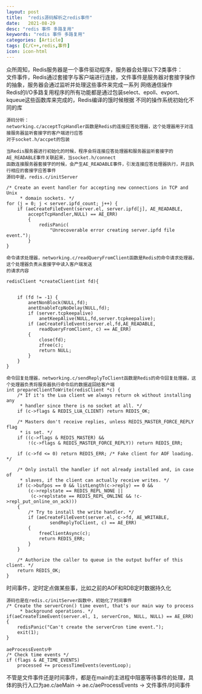 ```yaml
---
layout: post
title:  "redis源码解析之redis事件"
date:   2021-08-29
desc: "redis 事件 多路复用"
keywords: "redis 事件 多路复用"
categories: [Article]
tags: [C/C++,redis,事件]
icon: icon-html
---
```


众所周知，Redis服务器是一个事件驱动程序，服务器会处理以下2类事件：<br/>
文件事件，Redis通过套接字与客户端进行连接，文件事件是服务器对套接字操作的抽象，服务器会通过监听并处理这些事件来完成一系列
网络通信操作<br/>
Redis的I/O多路复用程序的所有功能都是通过包装select、epoll、evport、kqueue这些函数库来完成的，Redis编译的饿时候根据
不同的操作系统初始化不同的库<br/>

    源码分析：
    networking.c/acceptTcpHandler函数是Redis的连接应答处理器，这个处理器用于对连接服务器监听套接字的客户端进行应答
    对于socket.h/accpet的包装
    
    当Redis服务器进行初始化的时候，程序会将连接应答处理器和服务器监听套接字的AE_READABLE事件关联起来，当socket.h/connect
    函数连接服务器套接字的时候，会产生AE_READABLE事件，引发连接应答处理器执行，并且执行相应的套接字应答事件
    源码中是，redis.c/initServer
    
    /* Create an event handler for accepting new connections in TCP and Unix
         * domain sockets. */
    for (j = 0; j < server.ipfd_count; j++) {
        if (aeCreateFileEvent(server.el, server.ipfd[j], AE_READABLE,
            acceptTcpHandler,NULL) == AE_ERR)
            {
                redisPanic(
                    "Unrecoverable error creating server.ipfd file event.");
            }
    }
    
    命令请求处理器，networking.c/readQueryFromClient函数是Redis的命令请求处理器，这个处理器负责从套接字中读入客户端发送
    的请求内容
    
    redisClient *createClient(int fd){
    
        
        if (fd != -1) {
            anetNonBlock(NULL,fd);
            anetEnableTcpNoDelay(NULL,fd);
            if (server.tcpkeepalive)
                anetKeepAlive(NULL,fd,server.tcpkeepalive);
            if (aeCreateFileEvent(server.el,fd,AE_READABLE,
                readQueryFromClient, c) == AE_ERR)
            {
                close(fd);
                zfree(c);
                return NULL;
            }
        }
    }
    
    命令回复处理器，networking.c/sendReplyToClient函数是Redis的命令回复处理器，这个处理器负责将服务器执行命令后的数据返回给客户端
    int prepareClientToWrite(redisClient *c) {
        /* If it's the Lua client we always return ok without installing any
         * handler since there is no socket at all. */
        if (c->flags & REDIS_LUA_CLIENT) return REDIS_OK;
    
        /* Masters don't receive replies, unless REDIS_MASTER_FORCE_REPLY flag
         * is set. */
        if ((c->flags & REDIS_MASTER) &&
            !(c->flags & REDIS_MASTER_FORCE_REPLY)) return REDIS_ERR;
    
        if (c->fd <= 0) return REDIS_ERR; /* Fake client for AOF loading. */
    
        /* Only install the handler if not already installed and, in case of
         * slaves, if the client can actually receive writes. */
        if (c->bufpos == 0 && listLength(c->reply) == 0 &&
            (c->replstate == REDIS_REPL_NONE ||
             (c->replstate == REDIS_REPL_ONLINE && !c->repl_put_online_on_ack)))
        {
            /* Try to install the write handler. */
            if (aeCreateFileEvent(server.el, c->fd, AE_WRITABLE,
                    sendReplyToClient, c) == AE_ERR)
            {
                freeClientAsync(c);
                return REDIS_ERR;
            }
        }
    
        /* Authorize the caller to queue in the output buffer of this client. */
        return REDIS_OK;
    }
    
    

时间事件，定时定点做某些事，比如之前的AOF和RDB定时数据持久化

    源码也是在redis.c/initServer函数中，初始化了时间事件
    /* Create the serverCron() time event, that's our main way to process
         * background operations. */
    if(aeCreateTimeEvent(server.el, 1, serverCron, NULL, NULL) == AE_ERR) {
        redisPanic("Can't create the serverCron time event.");
        exit(1);
    }
    
    aeProcessEvents中
    /* Check time events */
    if (flags & AE_TIME_EVENTS)
        processed += processTimeEvents(eventLoop);
    
不管是文件事件还是时间事件，都是在main的主进程中阻塞等待事件的处理，具体的执行入口为ae.c/aeMain 
-> ae.c/aeProcessEvents -> 文件事件/时间事件 